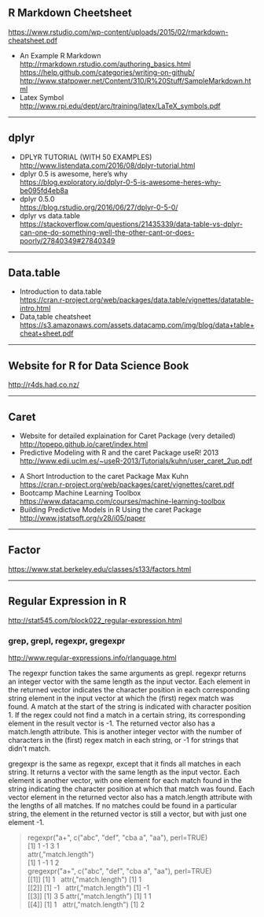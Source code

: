 
## R Markdown Cheetsheet  
https://www.rstudio.com/wp-content/uploads/2015/02/rmarkdown-cheatsheet.pdf  
* An Example R Markdown  
http://rmarkdown.rstudio.com/authoring_basics.html  
https://help.github.com/categories/writing-on-github/  
http://www.statpower.net/Content/310/R%20Stuff/SampleMarkdown.html  
* Latex Symbol  
http://www.rpi.edu/dept/arc/training/latex/LaTeX_symbols.pdf  

---
##  dplyr
* DPLYR TUTORIAL (WITH 50 EXAMPLES)  
http://www.listendata.com/2016/08/dplyr-tutorial.html
* dplyr 0.5 is awesome, here’s why  
https://blog.exploratory.io/dplyr-0-5-is-awesome-heres-why-be095fd4eb8a
* dplyr 0.5.0  
https://blog.rstudio.org/2016/06/27/dplyr-0-5-0/
* dplyr vs data.table  
https://stackoverflow.com/questions/21435339/data-table-vs-dplyr-can-one-do-something-well-the-other-cant-or-does-poorly/27840349#27840349

---------------------------------------------------------------------------------------
## Data.table
* Introduction to data.table  
https://cran.r-project.org/web/packages/data.table/vignettes/datatable-intro.html  
* Data,table cheatsheet  
https://s3.amazonaws.com/assets.datacamp.com/img/blog/data+table+cheat+sheet.pdf  

---------------------------------------------------------------------------------------
## Website for R for Data Science Book
http://r4ds.had.co.nz/  

-----
## Caret
- Website for detailed explaination for Caret Package  (very detailed)
http://topepo.github.io/caret/index.html
- Predictive Modeling with R and the caret Package useR! 2013  
http://www.edii.uclm.es/~useR-2013/Tutorials/kuhn/user_caret_2up.pdf
* A Short Introduction to the caret Package Max Kuhn  
https://cran.r-project.org/web/packages/caret/vignettes/caret.pdf  
* Bootcamp Machine Learning Toolbox  
https://www.datacamp.com/courses/machine-learning-toolbox  
* Building Predictive Models in R Using the caret Package  
http://www.jstatsoft.org/v28/i05/paper  

***
## Factor  
https://www.stat.berkeley.edu/classes/s133/factors.html
***
## Regular Expression in R
http://stat545.com/block022_regular-expression.html  
### grep, grepl, regexpr, gregexpr
http://www.regular-expressions.info/rlanguage.html

The regexpr function takes the same arguments as grepl. regexpr returns an integer vector with the same length as the input vector. Each element in the returned vector indicates the character position in each corresponding string element in the input vector at which the (first) regex match was found. A match at the start of the string is indicated with character position 1. If the regex could not find a match in a certain string, its corresponding element in the result vector is -1. The returned vector also has a match.length attribute. This is another integer vector with the number of characters in the (first) regex match in each string, or -1 for strings that didn't match.

gregexpr is the same as regexpr, except that it finds all matches in each string. It returns a vector with the same length as the input vector. Each element is another vector, with one element for each match found in the string indicating the character position at which that match was found. Each vector element in the returned vector also has a match.length attribute with the lengths of all matches. If no matches could be found in a particular string, the element in the returned vector is still a vector, but with just one element -1.

> regexpr("a+", c("abc", "def", "cba a", "aa"), perl=TRUE)  
[1]  1 -1  3  1  
attr(,"match.length")  
[1]  1 -1  1  2  
> gregexpr("a+", c("abc", "def", "cba a", "aa"), perl=TRUE)  
[[1]]  [1] 1   attr(,"match.length")  [1] 1  
[[2]]  [1] -1   attr(,"match.length")  [1] -1  
[[3]]  [1] 3 5  attr(,"match.length")  [1] 1 1  
[[4]]  [1] 1    attr(,"match.length")  [1] 2  
